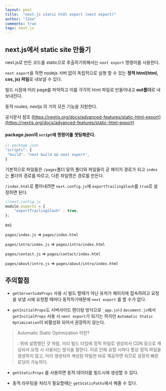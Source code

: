 ```yaml
---
layout: post
title:  "next.js static html export (next export)"
author: "JJoo"
comments: true
tags: next.js
---
```



## next.js에서 static site 만들기


next.js로 만든 코드를 static으로 추출하기위해서는 ```next export``` 명령어를 사용한다. 

```next export```을 하면 nodejs 서버 없이 독립적으로 실행 할 수 있는 **정적 html(html, css, js) 파일**로 내보낼 수 있다.  

빌드 시점에 미리 page를 파악하고 이를 각각의 html 파일로 만들어내고 **out폴더**로 내보내진다.

동적 routes, nextjs 의 거의 모든 기능을 지원한다.


공식문서 참조 
[https://nextjs.org/docs/advanced-features/static-html-export](https://nextjs.org/docs/advanced-features/static-html-export)


#### package.json의  ```script```에 명령어를 셋팅해준다.


```javascript
// package.json
"scripts": {
 "build": "next build && next export",
}
```


기본적으로 파일들은 ```/pages```폴더 밑의 폴더와 파일들이 곧 페이지 경로가 되고 ```index```는 폴더의 경로를 따르고, 다른 파일명은 경로를 만든다. 

```/index.html```로 뽑아내려면 ```next.config.js```에 ```exportTrailingSlash```를 ```true```로 설정하면 된다.


```javascript
//next.config.js
module.exports = {
    "exportTrailingSlash" : true,
};
```

ex) 

```pages/index.js``` => ```pages/index.html```

```pages/intro/index.js``` => ```pages/intro/index.html```

```pages/contact.js``` => ```pages/contact/index.html```

```pages/about/intro.js``` => ```pages/about/intro/index.html ```




## 주의할점 

- ```getServerSideProps``` 사용 시 빌드 할때가 아닌 유저가 페이지에 접속하려고 요청을 보낼 시에 요청할 때마다 동작하기때문에 ```next export``` 를 할 수가 없다.

- ```getInitialProps```도 서버사이드 렌더링 방식으로 ```_app.js```나 ```document.js```에서 ```getInitialProps``` 사용 시 ```next export```가 되기는 하지만 ```Automatic Static Optimization```이 비활성화 되어서 권장하지 않는다. 


> Automatic Static Optimization 이란?
> 
> : 위에 설명했던 것 처럼, 미리 빌드 타임에 정적 파일로 생성되서 CDN 등으로 캐싱되서 요청 시 사용되는 방식을 말한다. 
> 이로 인해 요청 시마다 항상 정적 파일을 생성하지 않고, 미리 생성되어 캐싱된 파일만 바로 제공하면 되므로 굉장히 빠른 로딩이 가능하다.

- ```getStaticProps``` 를 사용하면 동적 데이터를 빌드시에 생성할 수 있다. 

- 동적 라우팅을 처리가 필요할때는 ```getStaticPaths```에서 해줄 수 있다. 
	

